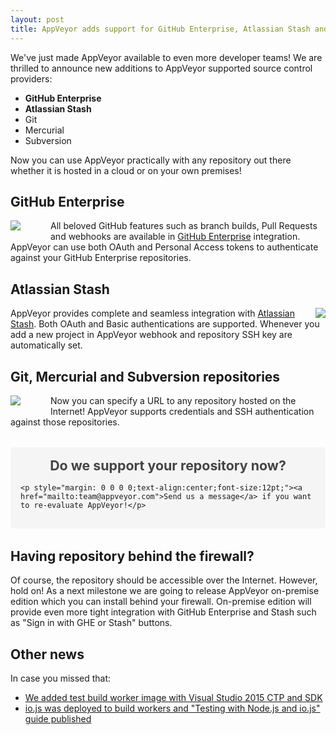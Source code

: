 ```yaml
---
layout: post
title: AppVeyor adds support for GitHub Enterprise, Atlassian Stash and any external repository
---
```


We've just made AppVeyor available to even more developer teams! We are thrilled to announce new additions to AppVeyor supported source control providers:

- **GitHub Enterprise**
- **Atlassian Stash**
- Git
- Mercurial
- Subversion

Now you can use AppVeyor practically with any repository out there whether it is hosted in a cloud or on your own premises!

## GitHub Enterprise

<img src="/site/images/posts/github-enterprise-stash/github.png" align="left" style="margin: 0 3rem 1rem 0;">

All beloved GitHub features such as branch builds, Pull Requests and webhooks are available in [GitHub Enterprise](https://enterprise.github.com/) integration. AppVeyor can use both OAuth and Personal Access tokens to authenticate against your GitHub Enterprise repositories.

<div style="clear:both;">

## Atlassian Stash

<img src="/site/images/posts/github-enterprise-stash/stash.png" align="right" style="margin-left: 2rem;">

AppVeyor provides complete and seamless integration with [Atlassian Stash](https://www.atlassian.com/software/stash). Both OAuth and Basic authentications are supported. Whenever you add a new project in AppVeyor webhook and repository SSH key are automatically set.

<div style="clear:both;">

## Git, Mercurial and Subversion repositories

<img src="/site/images/posts/github-enterprise-stash/git-mercurial-subversion.png" align="left" style="margin: 0 3rem 1rem 0;">

Now you can specify a URL to any repository hosted on the Internet! AppVeyor supports credentials and SSH authentication against those repositories.

<div style="clear:both;">

<div style="background:#f5f5f5;padding:1rem;border-radius: 5px;margin: 2rem 0;">
    <p style="margin: 0 0 1rem 0;text-align:center;font-size:16pt;font-weight:bold;color: #444;">Do we support your repository now?</p>

    <p style="margin: 0 0 0 0;text-align:center;font-size:12pt;"><a href="mailto:team@appveyor.com">Send us a message</a> if you want to re-evaluate AppVeyor!</p>
</div>


## Having repository behind the firewall?

Of course, the repository should be accessible over the Internet. However, hold on! As a next milestone we are going to release AppVeyor on-premise edition which you can install behind your firewall. On-premise edition will provide even more tight integration with GitHub Enterprise and Stash such as "Sign in with GHE or Stash" buttons.

## Other news

In case you missed that:

- [We added test build worker image with Visual Studio 2015 CTP and SDK](http://www.appveyor.com/blog/2015/01/20/visual-studio-2015-ctp-image)
- [io.js was deployed to build workers and "Testing with Node.js and io.js" guide published](http://www.appveyor.com/docs/lang/nodejs-iojs)